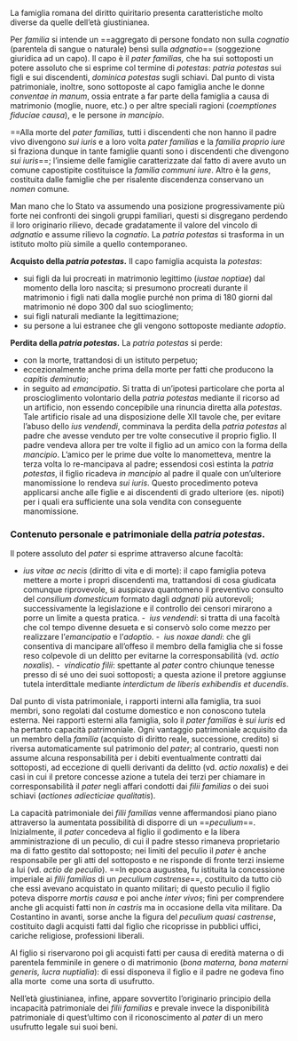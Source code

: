 La famiglia romana del diritto quiritario presenta caratteristiche molto diverse da quelle dell’età giustinianea.

Per _familia_ si intende un ==aggregato di persone fondato non sulla _cognatio_ (parentela di sangue o naturale) bensì sulla _adgnatio_== (soggezione giuridica ad un capo).
Il capo è il _pater familias,_ che ha sui sottoposti un potere assoluto che si esprime col termine di _potestas_: _patria potestas_ sui figli e sui discendenti, _dominica potestas_ sugli schiavi. Dal punto di vista patrimoniale, inoltre, sono sottoposte al capo famiglia anche le donne _conventae in manum_, ossia entrate a far parte della famiglia a causa di matrimonio (moglie, nuore, etc.) o per altre speciali ragioni (_coemptiones fiduciae causa_), e le persone _in mancipio_.

==Alla morte del _pater familias,_ tutti i discendenti che non hanno il padre vivo divengono _sui iuris_ e a loro volta _pater familias_ e la _familia proprio iure_ si fraziona dunque in tante famiglie quanti sono i discendenti che divengono _sui iuris_==; l’insieme delle famiglie caratterizzate dal fatto di avere avuto un comune capostipite costituisce la _familia communi iure_. Altro è la _gens_, costituita dalle famiglie che per risalente discendenza conservano un _nomen_ comune.

Man mano che lo Stato va assumendo una posizione progressivamente più forte nei confronti dei singoli gruppi familiari, questi si disgregano perdendo il loro originario rilievo, decade gradatamente il valore del vincolo di _adgnatio_ e assume rilievo la _cognatio_. La _patria potestas_ si trasforma in un istituto molto più simile a quello contemporaneo.

**Acquisto della _patria potestas_.** Il capo famiglia acquista la _potestas_:
- sui figli da lui procreati in matrimonio legittimo (_iustae noptiae_) dal momento della loro nascita; si presumono procreati durante il matrimonio i figli nati dalla moglie purché non prima di 180 giorni dal matrimonio né dopo 300 dal suo scioglimento;
- sui figli naturali mediante la legittimazione;
- su persone a lui estranee che gli vengono sottoposte mediante _adoptio_.

**Perdita della _patria potestas_.** La _patria potestas_ si perde:
- con la morte, trattandosi di un istituto perpetuo;
- eccezionalmente anche prima della morte per fatti che producono la _capitis deminutio_;
- in seguito ad _emancipatio_. Si tratta di un’ipotesi particolare che porta al proscioglimento volontario della _patria potestas_ mediante il ricorso ad un artificio, non essendo concepibile una rinuncia diretta alla _potestas_. Tale artificio risale ad una disposizione delle XII tavole che, per evitare l’abuso dello _ius vendendi_, comminava la perdita della _patria potestas_ al padre che avesse venduto per tre volte consecutive il proprio figlio. Il padre vendeva allora per tre volte il figlio ad un amico con la forma della _mancipio_. L’amico per le prime due volte lo manometteva, mentre la terza volta lo re-mancipava al padre; essendosi così estinta la _patria potestas_, il figlio ricadeva _in mancipio_ al padre il quale con un’ulteriore manomissione lo rendeva _sui iuris_. Questo procedimento poteva applicarsi anche alle figlie e ai discendenti di grado ulteriore (es. nipoti) per i quali era sufficiente una sola vendita con conseguente manomissione.

### **Contenuto personale e patrimoniale della _patria potestas_.**
Il potere assoluto del _pater_ si esprime attraverso alcune facoltà:
- _ius vitae ac necis_ (diritto di vita e di morte): il capo famiglia poteva mettere a morte i propri discendenti ma, trattandosi di cosa giudicata comunque riprovevole, si auspicava quantomeno il preventivo consulto del _consilium domesticum_ formato dagli _adgnati_ più autorevoli; successivamente la legislazione e il controllo dei censori mirarono a porre un limite a questa pratica.
-  _ius vendendi_: si tratta di una facoltà che col tempo divenne desueta e si conservò solo come mezzo per realizzare l’_emancipatio_ e l’_adoptio_.
-  _ius noxae dandi_: che gli consentiva di mancipare all’offeso il membro della famiglia che si fosse reso colpevole di un delitto per evitarne la corresponsabilità (vd. _actio noxalis_).
-  _vindicatio filii_: spettante al _pater_ contro chiunque tenesse presso di sé uno dei suoi sottoposti; a questa azione il pretore aggiunse tutela interdittale mediante _interdictum de liberis exhibendis et ducendis_.

Dal punto di vista patrimoniale, i rapporti interni alla famiglia, tra suoi membri, sono regolati dal costume domestico e non conoscono tutela esterna.
Nei rapporti esterni alla famiglia, solo il _pater familias_ è _sui iuris_ ed ha pertanto capacità patrimoniale. Ogni vantaggio patrimoniale acquisito da un membro della _familia_ (acquisto di diritto reale, successione, credito) si riversa automaticamente sul patrimonio del _pater_; al contrario, questi non assume alcuna responsabilità per i debiti eventualmente contratti dai sottoposti, ad eccezione di quelli derivanti da delitto (vd. _actio noxalis_) e dei casi in cui il pretore concesse azione a tutela dei terzi per chiamare in corresponsabilità il _pater_ negli affari condotti dai _filii familias_ o dei suoi schiavi (_actiones adiecticiae qualitatis_).

La capacità patrimoniale dei _filii familias_ venne affermandosi piano piano attraverso la aumentata possibilità di disporre di un ==_peculium_==.
Inizialmente, il _pater_ concedeva al figlio il godimento e la libera amministrazione di un peculio, di cui il padre stesso rimaneva proprietario ma di fatto gestito dal sottoposto; nei limiti del peculio il _pater_ è anche responsabile per gli atti del sottoposto e ne risponde di fronte terzi insieme a lui (vd. _actio de peculio_).
==In epoca augustea, fu istituita la concessione imperiale ai _filii familias_ di un _peculium castrense_==, costituito da tutto ciò che essi avevano acquistato in quanto militari; di questo peculio il figlio poteva disporre _mortis causa_ e poi anche _inter vivos_; finì per comprendere anche gli acquisti fatti non _in castris_ ma in occasione della vita militare.
Da Costantino in avanti, sorse anche la figura del _peculium quasi castrense_, costituito dagli acquisti fatti dal figlio che ricoprisse in pubblici uffici, cariche religiose, professioni liberali.

Al figlio si riservarono poi gli acquisti fatti per causa di eredità materna o di parentela femminile in genere o di matrimonio (_bona materna, bona materni generis, lucra nuptialia_): di essi disponeva il figlio e il padre ne godeva fino alla morte  come una sorta di usufrutto.

Nell’età giustinianea, infine, appare sovvertito l’originario principio della incapacità patrimoniale dei _filii familias_ e prevale invece la disponibilità patrimoniale di quest’ultimo con il riconoscimento al _pater_ di un mero usufrutto legale sui suoi beni.